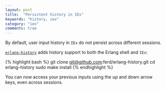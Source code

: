 ```yaml
---
layout: post
title:  "Persistent history in IEx"
keywords: "history, iex"
category: "iex"
comments: true
---
```


By default, user input history in `IEx` do not persist across different sessions. 

[`erlang-history`](https://github.com/ferd/erlang-history) adds history support to both the Erlang shell and `IEx`:

{% highlight bash %}
git clone git@github.com:ferd/erlang-history.git
cd erlang-history
sudo make install
{% endhighlight %}

You can now access your previous inputs using the up and down arrow keys, even across sessions.